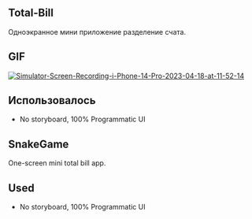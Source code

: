 ## Total-Bill
Одноэкранное мини приложение разделение счата.

## GIF
<a href="https://ibb.co/Y7VpVfd"><img src="https://i.ibb.co/N6GZGWN/Simulator-Screen-Recording-i-Phone-14-Pro-2023-04-18-at-11-52-14.gif" alt="Simulator-Screen-Recording-i-Phone-14-Pro-2023-04-18-at-11-52-14" border="0"></a>

## **Использовалось**
- No storyboard, 100% Programmatic UI

## SnakeGame
One-screen mini total bill app.

## **Used**
- No storyboard, 100% Programmatic UI
